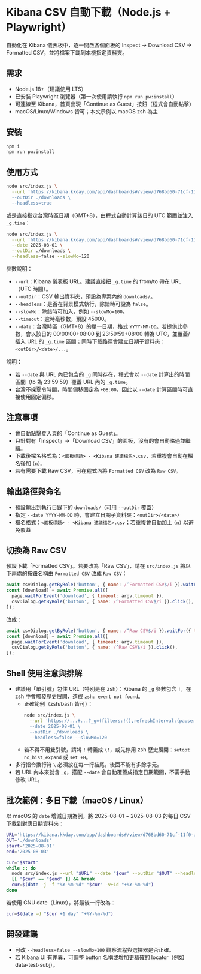 # Kibana CSV 自動下載（Node.js + Playwright）

自動化在 Kibana 儀表板中，逐一開啟各個面板的 Inspect → Download CSV → Formatted CSV，並將檔案下載到本機指定資料夾。

## 需求

- Node.js 18+（建議使用 LTS）
- 已安裝 Playwright 瀏覽器（第一次使用請執行 `npm run pw:install`）
- 可連線至 Kibana，首頁出現「Continue as Guest」按鈕（程式會自動點擊）
- macOS/Linux/Windows 皆可；本文示例以 macOS zsh 為主

## 安裝

```bash
npm i
npm run pw:install
```

## 使用方式

```bash
node src/index.js \
  --url 'https://kibana.kkday.com/app/dashboards#/view/d768bd60-71cf-11f0-ae80-ef95d33419ab?_g=(filters:!(),refreshInterval:(pause:!t,value:0),time:(from:\'2025-07-31T16:00:00.000Z\',to:\'2025-08-01T16:00:00.000Z\'))' \
  --outDir ./downloads \
  --headless=true
```

或是直接指定台灣時區日期（GMT+8），由程式自動計算該日的 UTC 範圍並注入 `_g.time`：

```bash
node src/index.js \
  --url 'https://kibana.kkday.com/app/dashboards#/view/d768bd60-71cf-11f0-ae80-ef95d33419ab' \
  --date 2025-08-01 \
  --outDir ./downloads \
  --headless=false --slowMo=120
```

參數說明：
- `--url`：Kibana 儀表板 URL。建議直接把 `_g.time` 的 from/to 帶在 URL（UTC 時間）。
- `--outDir`：CSV 輸出資料夾，預設為專案內的 `downloads/`。
- `--headless`：是否在背景模式執行，除錯時可設為 `false`。
- `--slowMo`：除錯時可加入，例如 `--slowMo=100`。
- `--timeout`：逾時毫秒數，預設 45000。
- `--date`：台灣時區（GMT+8）的單一日期，格式 `YYYY-MM-DD`。若提供此參數，會以該日的 00:00:00+08:00 到 23:59:59+08:00 轉為 UTC，並覆蓋/插入 URL 的 `_g.time` 區間；同時下載路徑會建立日期子資料夾：`<outDir>/<date>/...`。

說明：
- 若 `--date` 與 URL 內已包含的 `_g` 同時存在，程式會以 `--date` 計算出的時間區間（to 為 23:59:59）覆蓋 URL 內的 `_g.time`。
- 台灣不採夏令時間，時間偏移固定為 `+08:00`，因此以 `--date` 計算區間時可直接使用固定偏移。

## 注意事項
- 會自動點擊登入頁的「Continue as Guest」。
- 只針對有「Inspect」→「Download CSV」的面板，沒有的會自動略過並繼續。
- 下載後檔名格式為：`<面板標題> - <Kibana 建議檔名>.csv`，若重複會自動在檔名後加 `(n)`。
- 若有需要下載 Raw CSV，可在程式內將 `Formatted CSV` 改為 `Raw CSV`。

## 輸出路徑與命名

- 預設輸出到執行目錄下的 `downloads/`（可用 `--outDir` 覆蓋）
- 指定 `--date YYYY-MM-DD` 時，會建立日期子資料夾：`<outDir>/<date>/`
- 檔名格式：`<面板標題> - <Kibana 建議檔名>.csv`；若重複會自動加上 `(n)` 以避免覆蓋

## 切換為 Raw CSV

預設下載「Formatted CSV」。若要改為「Raw CSV」，請在 `src/index.js` 將以下兩處的按鈕名稱由 `Formatted CSV` 改成 `Raw CSV`：

```js
await csvDialog.getByRole('button', { name: /^Formatted CSV$/i }).waitFor({ timeout: argv.timeout });
const [download] = await Promise.all([
  page.waitForEvent('download', { timeout: argv.timeout }),
  csvDialog.getByRole('button', { name: /^Formatted CSV$/i }).click(),
]);
```

改成：

```js
await csvDialog.getByRole('button', { name: /^Raw CSV$/i }).waitFor({ timeout: argv.timeout });
const [download] = await Promise.all([
  page.waitForEvent('download', { timeout: argv.timeout }),
  csvDialog.getByRole('button', { name: /^Raw CSV$/i }).click(),
]);
```

## Shell 使用注意與排解
- 建議用「單引號」包住 URL（特別是在 zsh）：Kibana 的 `_g` 參數包含 `!`，在 zsh 中會觸發歷史展開，造成 `zsh: event not found`。
  - 正確範例（zsh/bash 皆可）：
    ```bash
    node src/index.js \
      --url 'https://...#...?_g=(filters:!(),refreshInterval:(pause:!t,value:0),time:(from:\'2025-07-31T16:00:00.000Z\',to:\'2025-08-01T16:00:00.000Z\'))' \
      --date 2025-08-01 \
      --outDir ./downloads \
      --headless=false --slowMo=120
    ```
  - 若不得不用雙引號，請將 `!` 轉義成 `\!`，或先停用 zsh 歷史展開：`setopt no_hist_expand` 或 `set +H`。
- 多行指令換行符 `\` 必須放在每一行結尾，後面不能有多餘字元。
- 若 URL 內本來就含 `_g`，搭配 `--date` 會自動覆蓋成指定日期範圍，不需手動修改 URL。

## 批次範例：多日下載（macOS / Linux）

以 macOS 的 `date` 增減日期為例，將 2025-08-01 ~ 2025-08-03 的每日 CSV 下載到對應日期資料夾：

```zsh
URL='https://kibana.kkday.com/app/dashboards#/view/d768bd60-71cf-11f0-ae80-ef95d33419ab'
OUT='./downloads'
start='2025-08-01'
end='2025-08-03'

cur="$start"
while :; do
  node src/index.js --url "$URL" --date "$cur" --outDir "$OUT" --headless=true
  [[ "$cur" == "$end" ]] && break
  cur=$(date -j -f "%Y-%m-%d" "$cur" -v+1d "+%Y-%m-%d")
done
```

若使用 GNU date（Linux），將最後一行改為：

```bash
cur=$(date -d "$cur +1 day" "+%Y-%m-%d")
```

## 開發建議
- 可改 `--headless=false --slowMo=100` 觀察流程與選擇器是否正確。
- 若 Kibana UI 有差異，可調整 button 名稱或增加更精確的 locator（例如 data-test-subj）。

